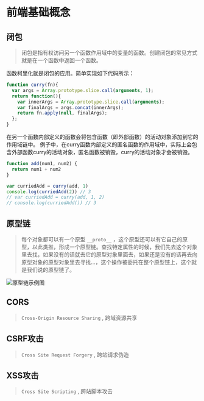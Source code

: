 # 前端基础概念

## 闭包

> 闭包是指有权访问另一个函数作用域中的变量的函数。创建闭包的常见方式就是在一个函数中返回一个函数。

函数柯里化就是闭包的应用。简单实现如下代码所示：
```js
function curry(fn){
  var args = Array.prototype.slice.call(arguments, 1);
  return function(){
    var innerArgs = Array.prototype.slice.call(arguments);
    var finalArgs = args.concat(innerArgs);
    return fn.apply(null, finalArgs);
  };
}
```
在另一个函数内部定义的函数会将包含函数（即外部函数）的活动对象添加到它的作用域链中。
例子中，在curry函数内部定义的匿名函数的作用域中，实际上会包含外部函数curry的活动对象，匿名函数被销毁，curry的活动对象才会被销毁。

```js
function add(num1, num2) {
  return num1 + num2
}

var curriedAdd = curry(add, 1)
console.log(curriedAdd(2)) // 3
// var curriedAdd = curry(add, 1, 2)
// console.log(curriedAdd()) // 3
```

## 原型链

> 每个对象都可以有一个原型 `__proto__` ，这个原型还可以有它自己的原型，以此类推，形成一个原型链。查找特定属性的时候，我们先去这个对象里去找，如果没有的话就去它的原型对象里面去，如果还是没有的话再去向原型对象的原型对象里去寻找...，这个操作被委托在整个原型链上，这个就是我们说的原型链了。

![原型链示例图](/img/prototype-1.png)

## CORS
> `Cross-Origin Resource Sharing` , 跨域资源共享

## CSRF攻击
> `Cross Site Request Forgery` , 跨站请求伪造

## XSS攻击
> `Cross Site Scripting` , 跨站脚本攻击